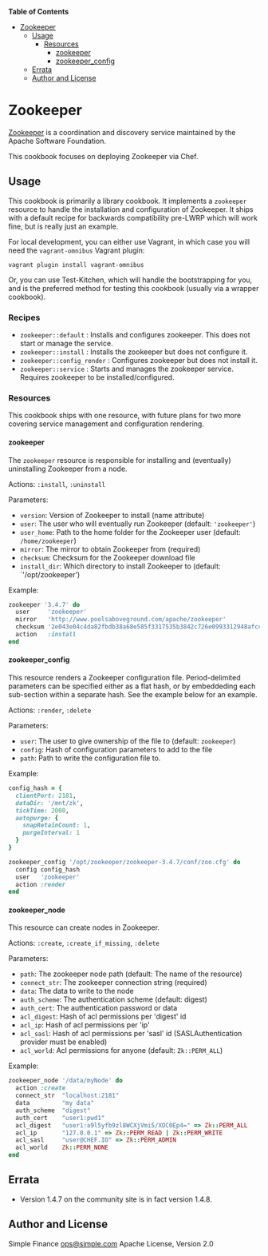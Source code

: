 **Table of Contents**

- [Zookeeper](#zookeeper)
  - [Usage](#usage)
    - [Resources](#resources)
      - [zookeeper](#zookeeper)
      - [zookeeper_config](#zookeeper_config)
  - [Errata](#errata)
  - [Author and License](#author-and-license)

# Zookeeper
[Zookeeper](http://zookeeper.apache.org/) is a coordination and discovery
service maintained by the Apache Software Foundation.

This cookbook focuses on deploying Zookeeper via Chef.

## Usage
This cookbook is primarily a library cookbook. It implements a `zookeeper`
resource to handle the installation and configuration of Zookeeper. It ships
with a default recipe for backwards compatibility pre-LWRP which will work
fine, but is really just an example.

For local development, you can either use Vagrant, in which case you will need
the `vagrant-omnibus` Vagrant plugin:

`vagrant plugin install vagrant-omnibus`

Or, you can use Test-Kitchen, which will handle the bootstrapping for you, and
is the preferred method for testing this cookbook (usually via a wrapper
cookbook).

### Recipes

 * `zookeeper::default` : Installs and configures zookeeper. This does not start or manage the service.
 * `zookeeper::install` : Installs the zookeeper but does not configure it.
 * `zookeeper::config_render` : Configures zookeeper but does not install it.
 * `zookeeper::service` : Starts and manages the zookeeper service. Requires zookeeper to be installed/configured.

### Resources
This cookbook ships with one resource, with future plans for two more covering
service management and configuration rendering.

#### zookeeper
The `zookeeper` resource is responsible for installing and (eventually)
uninstalling Zookeeper from a node.

Actions: `:install`, `:uninstall`

Parameters:
* `version`: Version of Zookeeper to install (name attribute)
* `user`: The user who will eventually run Zookeeper (default: `'zookeeper'`)
* `user_home`: Path to the home folder for the Zookeeper user (default: `/home/zookeeper`)
* `mirror`: The mirror to obtain Zookeeper from (required)
* `checksum`: Checksum for the Zookeeper download file
* `install_dir`: Which directory to install Zookeeper to (default:
  `'/opt/zookeeper')

Example:
``` ruby
zookeeper '3.4.7' do
  user     'zookeeper'
  mirror   'http://www.poolsaboveground.com/apache/zookeeper'
  checksum '2e043e04c4da82fbdb38a68e585f3317535b3842c726e0993312948afcc83870'
  action   :install
end
```

#### zookeeper_config
This resource renders a Zookeeper configuration file. Period-delimited
parameters can be specified either as a flat hash, or by embeddeding each
sub-section within a separate hash. See the example below for an example.

Actions: `:render`, `:delete`

Parameters:
* `user`: The user to give ownership of the file to (default: `zookeeper`)
* `config`: Hash of configuration parameters to add to the file
* `path`: Path to write the configuration file to.

Example:
``` ruby
config_hash = {
  clientPort: 2181, 
  dataDir: '/mnt/zk', 
  tickTime: 2000,
  autopurge: {
    snapRetainCount: 1,
    purgeInterval: 1
  }
}

zookeeper_config '/opt/zookeeper/zookeeper-3.4.7/conf/zoo.cfg' do
  config config_hash
  user   'zookeeper'
  action :render
end
```

#### zookeeper_node
This resource can create nodes in Zookeeper.

Actions: `:create`, `:create_if_missing`, `:delete`

Parameters:
* `path`: The zookeeper node path (default: The name of the resource)
* `connect_str`: The zookeeper connection string (required)
* `data`: The data to write to the node
* `auth_scheme`: The authentication scheme (default: digest)
* `auth_cert`: The authentication password or data
* `acl_digest`: Hash of acl permissions per 'digest' id
* `acl_ip`: Hash of acl permissions per 'ip'
* `acl_sasl`: Hash of acl permissions per 'sasl' id (SASLAuthentication provider must be enabled)
* `acl_world`: Acl permissions for anyone (default: `Zk::PERM_ALL`)

Example:
``` ruby
zookeeper_node '/data/myNode' do
  action :create
  connect_str  "localhost:2181"
  data         "my data"
  auth_scheme  "digest"
  auth_cert    "user1:pwd1"
  acl_digest   "user1:a9l5yfb9zl8WCXjVmi5/XOC0Ep4=" => Zk::PERM_ALL
  acl_ip       "127.0.0.1" => Zk::PERM_READ | Zk::PERM_WRITE
  acl_sasl     "user@CHEF.IO" => Zk::PERM_ADMIN
  acl_world    Zk::PERM_NONE
end
```

## Errata
* Version 1.4.7 on the community site is in fact version 1.4.8.

## Author and License
Simple Finance <ops@simple.com>
Apache License, Version 2.0

